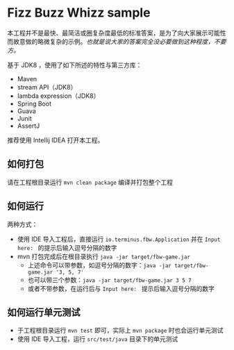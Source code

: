 # Fizz Buzz Whizz sample

本工程并不是最快、最简洁或圈复杂度最低的标准答案，是为了向大家展示可能性而故意做的略微复杂的示例。*也就是说大家的答案完全没必要做到这种程度，不要方。*

基于 JDK8 ，使用了如下所述的特性与第三方库：

- Maven
- stream API（JDK8）
- lambda expression（JDK8）
- Spring Boot
- Guava
- Junit
- AssertJ

推荐使用 Intellij IDEA 打开本工程。

## 如何打包

请在工程根目录运行 `mvn clean package` 编译并打包整个工程

## 如何运行

两种方式：

- 使用 IDE 导入工程后，直接运行 `io.terminus.fbw.Application` 并在 `Input here: ` 的提示后输入逗号分隔的数字
- mvn 打包完成后在根目录执行 `java -jar target/fbw-game.jar`
  - 上述命令可以带参数，如逗号分隔的数字：`java -jar target/fbw-game.jar '3, 5, 7'`
  - 也可以带三个参数：`java -jar target/fbw-game.jar 3 5 7`
  - 或者不带参数，在运行后与 `Input here: ` 提示后输入逗号分隔的数字
  
## 如何运行单元测试

- 于工程根目录运行 `mvn test` 即可，实际上 `mvn package` 时也会运行单元测试
- 使用 IDE 导入工程，运行 `src/test/java` 目录下的单元测试
